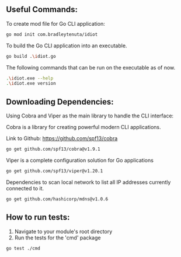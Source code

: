 ## Useful Commands:

To create mod file for Go CLI application:

```bash
go mod init com.bradleytenuta/idiot
```

To build the Go CLI application into an executable.

```bash
go build .\idiot.go
```

The following commands that can be run on the executable as of now.

```bash
.\idiot.exe --help
.\idiot.exe version
```

## Downloading Dependencies:

Using Cobra and Viper as the main library to handle the CLI interface:

Cobra is a library for creating powerful modern CLI applications.

Link to Github: https://github.com/spf13/cobra

```bash
go get github.com/spf13/cobra@v1.9.1
```

Viper is a complete configuration solution for Go applications

```bash
go get github.com/spf13/viper@v1.20.1
```

Dependencies to scan local network to list all IP addresses currently connected to it.

```bash
go get github.com/hashicorp/mdns@v1.0.6
```

## How to run tests:

1. Navigate to your module's root directory
2. Run the tests for the 'cmd' package

`go test ./cmd`